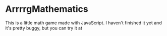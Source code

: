 # ArrrrgMathematics
This is a little math game made with JavaScript. I haven't finished it yet and it's pretty buggy, but you can try it at 
